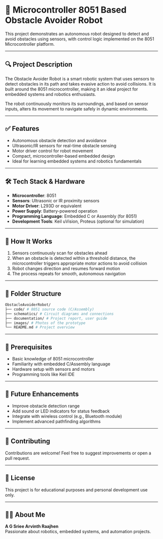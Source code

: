 # 🤖 Microcontroller 8051 Based Obstacle Avoider Robot

This project demonstrates an autonomous robot designed to detect and avoid obstacles using sensors, with control logic implemented on the 8051 Microcontroller platform.

---

## 🔍 Project Description

The Obstacle Avoider Robot is a smart robotic system that uses sensors to detect obstacles in its path and takes evasive action to avoid collisions. It is built around the 8051 microcontroller, making it an ideal project for embedded systems and robotics enthusiasts.

The robot continuously monitors its surroundings, and based on sensor inputs, alters its movement to navigate safely in dynamic environments.

---

## ✅ Features

- Autonomous obstacle detection and avoidance  
- Ultrasonic/IR sensors for real-time obstacle sensing  
- Motor driver control for robot movement  
- Compact, microcontroller-based embedded design  
- Ideal for learning embedded systems and robotics fundamentals  

---

## 🛠️ Tech Stack & Hardware

- **Microcontroller**: 8051  
- **Sensors**: Ultrasonic or IR proximity sensors  
- **Motor Driver**: L293D or equivalent  
- **Power Supply**: Battery-powered operation  
- **Programming Language**: Embedded C or Assembly (for 8051)  
- **Development Tools**: Keil uVision, Proteus (optional for simulation)  

---

## 🚀 How It Works

1. Sensors continuously scan for obstacles ahead  
2. When an obstacle is detected within a threshold distance, the microcontroller triggers appropriate motor actions to avoid collision  
3. Robot changes direction and resumes forward motion  
4. The process repeats for smooth, autonomous navigation  

---

## 📂 Folder Structure

```bash 
ObstacleAvoiderRobot/
├── code/ # 8051 source code (C/Assembly)
├── schematics/ # Circuit diagrams and connections
├── documentation/ # Project report, user guide
├── images/ # Photos of the prototype
└── README.md # Project overview
```

---

## 📌 Prerequisites

- Basic knowledge of 8051 microcontroller  
- Familiarity with embedded C/Assembly language  
- Hardware setup with sensors and motors  
- Programming tools like Keil IDE  

---

## 📝 Future Enhancements

- Improve obstacle detection range  
- Add sound or LED indicators for status feedback  
- Integrate with wireless control (e.g., Bluetooth module)  
- Implement advanced pathfinding algorithms  

---

## 🤝 Contributing

Contributions are welcome! Feel free to suggest improvements or open a pull request.

---

## 📄 License

This project is for educational purposes and personal development use only.

---

## 🙋‍♂️ About Me

**A G Sriee Arvinth Raajhen**  
Passionate about robotics, embedded systems, and automation projects.
